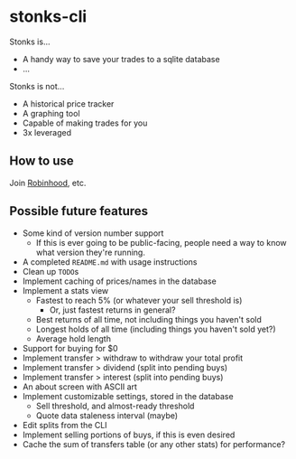 # stonks-cli

Stonks is...

- A handy way to save your trades to a sqlite database
- ...

Stonks is not...

- A historical price tracker
- A graphing tool
- Capable of making trades for you
- 3x leveraged

## How to use

Join [Robinhood](https://join.robinhood.com/ansonj14), etc.

## Possible future features

- Some kind of version number support
    - If this is ever going to be public-facing, people need a way to know what version they're running.
- A completed `README.md` with usage instructions
- Clean up `TODO`s
- Implement caching of prices/names in the database
- Implement a stats view
    - Fastest to reach 5% (or whatever your sell threshold is)
        - Or, just fastest returns in general?
    - Best returns of all time, not including things you haven't sold
    - Longest holds of all time (including things you haven't sold yet?)
    - Average hold length
- Support for buying for $0
- Implement transfer > withdraw to withdraw your total profit
- Implement transfer > dividend (split into pending buys)
- Implement transfer > interest (split into pending buys)
- An about screen with ASCII art
- Implement customizable settings, stored in the database
    - Sell threshold, and almost-ready threshold
    - Quote data staleness interval (maybe)
- Edit splits from the CLI
- Implement selling portions of buys, if this is even desired
- Cache the sum of transfers table (or any other stats) for performance?

